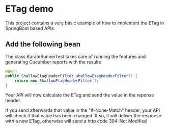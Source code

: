 # ETag demo

This project contains a very basic example of how to implement the ETag in SpringBoot based APIs

## Add the following bean

The class KarateRunnerTest takes care of running the features and generating Cucumber reports with the results

```java
@Bean
public ShallowEtagHeaderFilter shallowEtagHeaderFilter() {
    return new ShallowEtagHeaderFilter();
}
```

Your API will now calculate the ETag and send the value in the reponse header.

If you send afterwards that value in the "If-None-Match" header, your API will check if that value has been changed. 
If so, it will deliver the response with a new ETag, otherwise will send a http code 304-Not Modified
